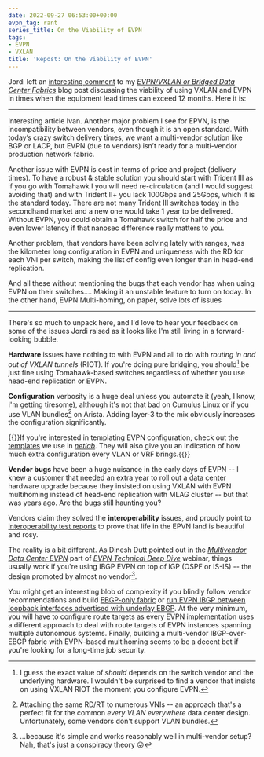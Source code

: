 ```yaml
---
date: 2022-09-27 06:53:00+00:00
evpn_tag: rant
series_title: On the Viability of EVPN
tags:
- EVPN
- VXLAN
title: 'Repost: On the Viability of EVPN'
---
```

Jordi left an [interesting comment](/2022/09/mlag-bridging-evpn.html#1375) to my *[EVPN/VXLAN or Bridged Data Center Fabrics](/2022/09/mlag-bridging-evpn.html)* blog post discussing the viability of using VXLAN and EVPN in times when the equipment lead times can exceed 12 months. Here it is:

---

Interesting article Ivan. Another major problem I see for EPVN, is the incompatibility between vendors, even though it is an open standard. With today’s crazy switch delivery times, we want a multi-vendor solution like BGP or LACP, but EVPN (due to vendors) isn’t ready for a multi-vendor production network fabric.
<!--more-->
Another issue with EVPN is cost in terms of price and project (delivery times). To have a robust & stable solution you should start with Trident III as if you go with Tomahawk I you will need re-circulation (and I would suggest avoiding that) and with Trident II+ you lack 100Gbps and 25Gbps, which it is the standard today. There are not many Trident III switches today in the secondhand market and a new one would take 1 year to be delivered. Without EVPN, you could obtain a Tomahawk switch for half the price and even lower latency if that nanosec difference really matters to you.

Another problem, that vendors have been solving lately with ranges, was the kilometer long configuration in EVPN and uniqueness with the RD for each VNI per switch, making the list of config even longer than in head-end replication.

And all these without mentioning the bugs that each vendor has when using EVPN on their switches…. Making it an unstable feature to turn on today. In the other hand, EVPN Multi-homing, on paper, solve lots of issues

---

There's so much to unpack here, and I'd love to hear your feedback on some of the issues Jordi raised as it looks like I'm still living in a forward-looking bubble.

**Hardware** issues have nothing to with EVPN and all to do with *routing in and out of VXLAN tunnels* (RIOT). If you're doing pure bridging, you should[^THS] be just fine using Tomahawk-based switches regardless of whether you use head-end replication or EVPN.

[^THS]: I guess the exact value of *should* depends on the switch vendor and the underlying hardware. I wouldn't be surprised to find a vendor that insists on using VXLAN RIOT the moment you configure EVPN.

**Configuration** verbosity is a huge deal unless you automate it (yeah, I know, I'm getting tiresome), although it's not that bad on Cumulus Linux or if you use VLAN bundles[^VLB] on Arista. Adding layer-3 to the mix obviously increases the configuration significantly.

[^VLB]: Attaching the same RD/RT to numerous VNIs -- an approach that's a perfect fit for the common *every VLAN everywhere* data center design. Unfortunately, some vendors don't support VLAN bundles.

{{<note info>}}If you're interested in templating EVPN configuration, check out the [templates](https://github.com/ipspace/netlab/tree/dev/netsim/ansible/templates/evpn) we use in *[netlab](https://netlab.tools/)*. They will also give you an indication of how much extra configuration every VLAN or VRF brings.{{</note>}}

**Vendor bugs** have been a huge nuisance in the early days of EVPN -- I knew a customer that needed an extra year to roll out a data center hardware upgrade because they insisted on using VXLAN with EVPN multihoming instead of head-end replication with MLAG cluster -- but that was years ago. Are the bugs still haunting you?

Vendors claim they solved the **interoperability** issues, and proudly point to [interoperability test reports](https://eantc.de/fileadmin/eantc/downloads/events/2022/EANTC-InteropTest2022-TestReport.pdf) to prove that life in the EPVN land is beautiful and rosy.

The reality is a bit different. As Dinesh Dutt pointed out in the *[Multivendor Data Center EVPN](https://my.ipspace.net/bin/list?id=EVPN#MULTIVENDOR)* part of *[EVPN Technical Deep Dive](https://www.ipspace.net/EVPN_Technical_Deep_Dive)* webinar, things usually work if you're using IBGP EVPN on top of IGP (OSPF or IS-IS) -- the design promoted by almost no vendor[^BIW].

[^BIW]: ...because it's simple and works reasonably well in multi-vendor setup? Nah, that's just a conspiracy theory 😜

You might get an interesting blob of complexity if you blindly follow vendor recommendations and build [EBGP-only fabric](/series/dcbgp.html) or [run EVPN IBGP between loopback interfaces advertised with underlay EBGP](/2020/02/the-evpnbgp-saga-continues.html). At the very minimum, you will have to configure route targets as every EVPN implementation uses a different approach to deal with route targets of EVPN instances spanning multiple autonomous systems. Finally, building a multi-vendor IBGP-over-EBGP fabric with EVPN-based multihoming seems to be a decent bet if you're looking for a long-time job security.